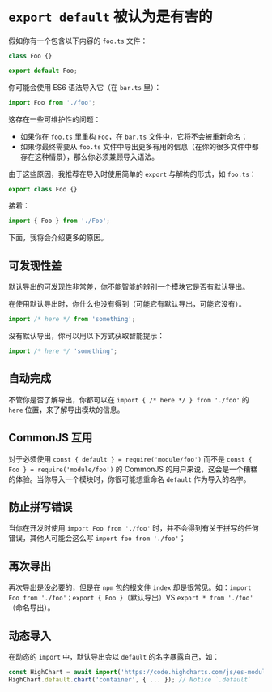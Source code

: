 # `export default` 被认为是有害的

假如你有一个包含以下内容的 `foo.ts` 文件：

```ts
class Foo {}

export default Foo;
```

你可能会使用 ES6 语法导入它（在 `bar.ts` 里）：

```ts
import Foo from './foo';
```

这存在一些可维护性的问题：

- 如果你在 `foo.ts` 里重构 `Foo`，在 `bar.ts` 文件中，它将不会被重新命名；
- 如果你最终需要从 `foo.ts` 文件中导出更多有用的信息（在你的很多文件中都存在这种情景），那么你必须兼顾导入语法。

由于这些原因，我推荐在导入时使用简单的 `export` 与解构的形式，如 `foo.ts`：

```ts
export class Foo {}
```

接着：

```ts
import { Foo } from './Foo';
```

下面，我将会介绍更多的原因。

## 可发现性差

默认导出的可发现性非常差，你不能智能的辨别一个模块它是否有默认导出。

在使用默认导出时，你什么也没有得到（可能它有默认导出，可能它没有）。

```ts
import /* here */ from 'something';
```

没有默认导出，你可以用以下方式获取智能提示：

```ts
import /* here */ 'something';
```

## 自动完成

不管你是否了解导出，你都可以在 `import { /* here */ } from './foo'` 的 `here` 位置，来了解导出模块的信息。

## CommonJS 互用

对于必须使用 `const { default } = require('module/foo')` 而不是 `const { Foo } = require('module/foo')` 的 CommonJS 的用户来说，这会是一个糟糕的体验。当你导入一个模块时，你很可能想重命名 `default` 作为导入的名字。

## 防止拼写错误

当你在开发时使用 `import Foo from './foo'` 时，并不会得到有关于拼写的任何错误，其他人可能会这么写 `import foo from './foo'`；

## 再次导出

再次导出是没必要的，但是在 `npm` 包的根文件 `index` 却是很常见。如：`import Foo from './foo'；export { Foo }`（默认导出）VS `export * from './foo'` （命名导出）。

## 动态导入

在动态的 `import` 中，默认导出会以 `default` 的名字暴露自己，如：

```ts
const HighChart = await import('https://code.highcharts.com/js/es-modules/masters/highcharts.src.js');
HighChart.default.chart('container', { ... }); // Notice `.default`
```
